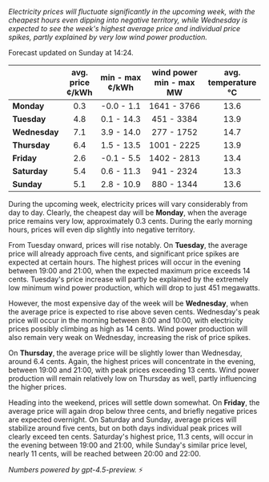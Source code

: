 *Electricity prices will fluctuate significantly in the upcoming week, with the cheapest hours even dipping into negative territory, while Wednesday is expected to see the week's highest average price and individual price spikes, partly explained by very low wind power production.*

Forecast updated on Sunday at 14:24.

|             | avg.<br>price<br>¢/kWh | min - max<br>¢/kWh | wind power<br>min - max<br>MW | avg.<br>temperature<br>°C |
|:------------|:----------------------:|:-------------------:|:-----------------------------:|:-------------------------:|
| **Monday**      |          0.3           |    -0.0 - 1.1     |          1641 - 3766          |            13.6           |
| **Tuesday**     |          4.8           |     0.1 - 14.3    |           451 - 3384          |            13.9           |
| **Wednesday**   |          7.1           |     3.9 - 14.0    |           277 - 1752          |            14.7           |
| **Thursday**    |          6.4           |     1.5 - 13.5    |          1001 - 2225          |            13.9           |
| **Friday**      |          2.6           |    -0.1 - 5.5     |          1402 - 2813          |            13.4           |
| **Saturday**    |          5.4           |     0.6 - 11.3    |           941 - 2324          |            13.3           |
| **Sunday**      |          5.1           |     2.8 - 10.9    |           880 - 1344          |            13.6           |

During the upcoming week, electricity prices will vary considerably from day to day. Clearly, the cheapest day will be **Monday**, when the average price remains very low, approximately 0.3 cents. During the early morning hours, prices will even dip slightly into negative territory.

From Tuesday onward, prices will rise notably. On **Tuesday**, the average price will already approach five cents, and significant price spikes are expected at certain hours. The highest prices will occur in the evening between 19:00 and 21:00, when the expected maximum price exceeds 14 cents. Tuesday's price increase will partly be explained by the extremely low minimum wind power production, which will drop to just 451 megawatts.

However, the most expensive day of the week will be **Wednesday**, when the average price is expected to rise above seven cents. Wednesday's peak price will occur in the morning between 8:00 and 10:00, with electricity prices possibly climbing as high as 14 cents. Wind power production will also remain very weak on Wednesday, increasing the risk of price spikes.

On **Thursday**, the average price will be slightly lower than Wednesday, around 6.4 cents. Again, the highest prices will concentrate in the evening, between 19:00 and 21:00, with peak prices exceeding 13 cents. Wind power production will remain relatively low on Thursday as well, partly influencing the higher prices.

Heading into the weekend, prices will settle down somewhat. On **Friday**, the average price will again drop below three cents, and briefly negative prices are expected overnight. On Saturday and Sunday, average prices will stabilize around five cents, but on both days individual peak prices will clearly exceed ten cents. Saturday's highest price, 11.3 cents, will occur in the evening between 19:00 and 21:00, while Sunday's similar price level, nearly 11 cents, will be reached between 20:00 and 22:00.

*Numbers powered by gpt-4.5-preview.* ⚡
